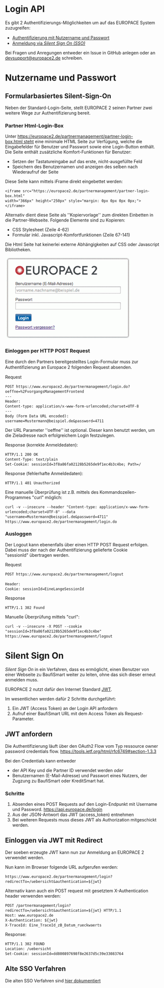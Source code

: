 # Login API


Es gibt 2 Authentifizierungs-Möglichkeiten um auf das EUROPACE System zuzugreifen:
* [Authentiﬁzierung mit Nutzername und Passwort](#nutzername-und-passwort)
* [Anmeldung via _Silent Sign On (SSO)_](#silent-sign-on)

Bei Fragen und Anregungen entweder ein Issue in GitHub anlegen oder an [devsupport@europace2.de](mailto:devsupport@europace2.de) schreiben.

# Nutzername und Passwort

Formularbasiertes Silent-Sign-On
-----------------------------------------

Neben der Standard-Login-Seite, stellt EUROPACE 2 seinen Partner zwei weitere Wege zur Authentifizierung bereit.

### Partner Html-Login-Box

Unter https://europace2.de/partnermanagement/partner-login-box.html steht eine minimale
HTML Seite zur Verfügung, welche die Eingabefelder für Benutzer und Passwort sowie
eine Login-Button enthält. Die Seite enthält zusätzliche Komfort-Funktionen für Benutzer:

* Setzen der Tastatureingabe auf das erste, nicht-ausgefüllte Feld
* Speichern des Benutzernamen und anzeigen des selben nach Wiederaufruf der Seite

Diese Seite kann mittels iFrame direkt eingebettet werden:

```
<iframe src="https://europace2.de/partnermanagement/partner-login-box.html"
width="366px" height="250px" style="margin: 0px 0px 0px 0px;"></iframe>

```

Alternativ dient diese Seite als ''Kopiervorlage'' zum direkten Einbetten in die
Partner-Webseite. Folgende Elemente sind zu Kopieren:

* CSS Stylesheet (Zeile 4-62)
* Formular inkl. Javascript-Komfortfunktionen (Zeile 67-141)

Die Html Seite hat keinerlei externe Abhängigkeiten auf CSS oder Javascript Bibliotheken.

![Eingebettete Login-Box von EUROPACE2](https://raw.githubusercontent.com/europace/login-api/master/images/partner_login_box.png)


### Einloggen per HTTP POST Request

Eine durch den Partners bereitgestelltes Login-Formular muss zur Authentiﬁzierung an
Europace 2 folgenden Request absenden.

Request

````
POST https://www.europace2.de/partnermanagement/login.do?oeffne=%2FvorgangsManagementFrontend
---
Header:
Content-type: application/x-www-form-urlencoded;charset=UTF-8
---
Body (Form Data URL encoded):
username=Mustermann@beispiel.de&password=4711

````

Der URL Parameter ''oeffne'' ist optional. Dieser kann benutzt werden,
um die Zieladresse nach erfolgreichem Login festzulegen.

Response (korrekte Anmeldedaten):

````
HTTP/1.1 200 OK
Content-Type: text/plain
Set-Cookie: sessionId=3f8a86fa02128b5265de9f1ec4b3c4be; Path=/
````

Response (fehlerhafte Anmeldedaten):

````
HTTP/1.1 401 Unauthorized
````


Eine manuelle Überprüfung ist z.B. mittels des Kommandozeilen-Programmes "curl" möglich:

````
curl -v --insecure --header "Content-type: application/x-www-form-urlencoded;charset=UTF-8" --data "username=Mustermann@beispiel.de&password=4711" https://www.europace2.de/partnermanagement/login.do
````

### Ausloggen

Der Logout kann ebenenfalls über einen HTTP POST Request erfolgen.
Dabei muss der nach der Authentifizierung gelieferte Cookie  
"sessionId" übertragen werden.  

Request

````
POST https://www.europace2.de/partnermanagement/logout

Header:
Cookie: sessionId=EineLangeSessionId
````

Response

````
HTTP/1.1 302 Found
````

Manuelle Überprüfung mittels "curl":

````
curl -v --insecure -X POST --cookie "sessionId=3f8a86fa02128b5265de9f1ec4b3c4be" https://www.europace2.de/partnermanagement/logout
````

# Silent Sign On


_Silent Sign On_ in ein Verfahren, dass es ermöglicht, einen Benutzer von einer Webseite zu BaufiSmart weiter zu leiten, ohne das sich dieser erneut anmelden muss.


EUROPACE 2 nutzt dafür den Internet Standard [JWT](https://tools.ietf.org/html/draft-ietf-oauth-json-web-token-32).

Im wesentlichen werden dafür 2 Schritte durchgeführt:
1. Ein JWT (Access Token) an der Login API anfordern
2. Aufruf einer BaufiSmart URL mit dem Access Token als Request-Parameter.


## JWT anfordern

Die Authentifizierung läuft über den OAuth2 Flow vom Typ ressource owner password credentials flow. https://tools.ietf.org/html/rfc6749#section-1.3.3

Bei den Credentials kann entweder
* der API Key und die Partner ID verwendet werden *oder*
* Benutzernamen (E-Mail-Adresse) und Passwort eines Nutzers, der Zugzung zu BaufiSmart oder KreditSmart hat.

### Schritte
1. Absenden eines POST Requests auf den Login-Endpunkt mit Username und Password. https://api.europace.de/login
2. Aus der JSON-Antwort das JWT (access_token) entnehmen
3. Bei weiteren Requests muss dieses JWT als Authorization mitgeschickt werden.



## Einloggen via JWT mit Redirect


Der soeben erzeugte JWT kann nun zur Anmeldung an EUROPACE 2 verwendet werden.

Nun kann im Browser folgende URL aufgerufen werden:

```
https://www.europace2.de/partnermanagement/login?redirectTo=/uebersicht&authentication=${jwt}
```

Alternativ kann auch ein POST request mit gesetztem X-Authentication header verwenden werden:

```
POST /partnermanagement/login?redirectTo=/uebersicht&authentication=${jwt} HTTP/1.1
Host: www.europace2.de
X-Authentication: ${jwt}
X-TraceId: Eine_TraceId_zB_Datum_rueckwaerts
```



Response:

```
HTTP/1.1 302 FOUND
Location: /uebersicht
Set-Cookie: sessionId=dd800897698f8e2637d5c39e33083764
```

## Alte SSO Verfahren

Die alten SSO Verfahren sind
[hier dokumentiert](SSO-DEPRECATED.md)
